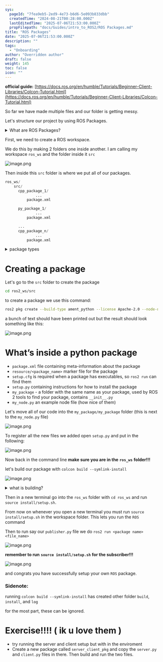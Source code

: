 ```yaml
---
sys:
  pageId: "7fea9eb5-2ed9-4e73-b6d6-5e093b833dbb"
  createdTime: "2024-08-21T00:28:00.000Z"
  lastEditedTime: "2025-07-06T21:53:00.000Z"
  propFilepath: "docs/Guides/intro_to_ROS2/ROS Packages.md"
title: "ROS Packages"
date: "2025-07-06T21:53:00.000Z"
description: ""
tags:
  - "Onboarding"
author: "Overridden author"
draft: false
weight: 145
toc: false
icon: ""
---
```


**official guide:** [https://docs.ros.org/en/humble/Tutorials/Beginner-Client-Libraries/Colcon-Tutorial.html](https://docs.ros.org/en/humble/Tutorials/Beginner-Client-Libraries/Colcon-Tutorial.html)

So far we have made multiple files and our folder is getting messy.

Let's structure our project by using ROS Packages.

<details>
      <summary>What are ROS Packages?</summary>
      ROS Packages are, as the name implies, packages of code that are highly sharable between ROS developers.
  </details>

First, we need to create a ROS workspace.

We do this by making 2 folders one inside another. I am calling my workspace `ros_ws` and the folder inside it `src`

![image.png](https://prod-files-secure.s3.us-west-2.amazonaws.com/d518164a-d88e-44d1-a4ee-3adb3bd8bce0/70706947-fd18-4537-a67b-e12946812d31/image.png?X-Amz-Algorithm=AWS4-HMAC-SHA256&X-Amz-Content-Sha256=UNSIGNED-PAYLOAD&X-Amz-Credential=ASIAZI2LB466XEOUB6S3%2F20250717%2Fus-west-2%2Fs3%2Faws4_request&X-Amz-Date=20250717T220948Z&X-Amz-Expires=3600&X-Amz-Security-Token=IQoJb3JpZ2luX2VjEGUaCXVzLXdlc3QtMiJIMEYCIQCyrcHnyhPI%2FOMEDonvOZIMdt8d0I54e2goLSxwOuLiDgIhAJfVH8b0%2BtvJPw91OnEri2sZfnAt1pBKGfsttWZctK%2FZKv8DCH0QABoMNjM3NDIzMTgzODA1Igxc5vGSSLmw94H5%2B1Eq3AOWi405dCDQogKPiIUSRODoBfAOl8iSqsVAVM7%2FRKtvdde2F8H%2FPGVC0TgYwKJ0M7W3gXEYh11LKqLxAX06gGkxHSsXd0DAvDzOSK%2B8NetIgE7qjlttQdOiBhWOHEl4GXwknNZgzqTeN2PNo5nrsLjebbPY1gHtzCKwlNiXMYvkteCVr0bIsK19pCWCTbz61aYKcdPou4EzzwdGenBl5wTpkbEYM9ND%2FHnUtzHYNnjOuPc2xrYu66jo2DWZALh6jvBhwlcBo79PkpS4NOtZrqgQ1Nt3wRKITdrRgl6F5IGQ9WPoht9sRalUFLgwH5KcSw1r0lgtQ9dtsx6G9w0Oib5DrbC359dcWBG%2FEtbm0ZQ5Rnuvju7RLHQdR%2BfXPMLm6bRLJp7xnvyGtm%2BeuMC9TO1nXxONNfXfsl1el4bd1mUAKNWyC4b3XIy3JXxucnYXOsSI5UH%2BywvmG4ceZHbBxTRiwkP8PQ2%2By6v0x%2BmwNiV%2FGhpSBvYUyZs6ObVsocciFSGblL80ZOc7L71NdRG9DL8C%2BzH1VzXTpteFRq5atTkzOPufqLwAjqQUH%2BWinsAK8XoAZojDVc5jcwkBSLQSCWT6bmqfLFOzBsXv%2FVVDD0t%2BHhTX9FJFfTcFrOowizC0uOXDBjqkAavB7ftTAlMcXkOP1dswUm3wiy83eb7achXOx4EVbBmltW1DKX9i4AWdIYs7j%2FGKZCbChNIUpA2YJFf41F9ElUxhENtKRvef1%2Fq3mBUrodzs5t8w8mMGi40AVQuV0WX37KEURr597kHsu7n%2FI121CCGaSx2iX4zpQo3Ck2L4%2Bl67%2F%2B0KoXvKtFWbcP6liTBFpcwhD%2B2yWq6GhopC%2FpT799cbTeva&X-Amz-Signature=8379e59c71cf5aa05e610842129d57d29334686b4eeb10e96ff39d22ddf522d6&X-Amz-SignedHeaders=host&x-amz-checksum-mode=ENABLED&x-id=GetObject)

Then inside this `src` folder is where we put all of our packages.

```python
ros_ws/
    src/
      cpp_package_1/
		      ...
          package.xml

      py_package_1/
		      ...
          package.xml

      ...
      cpp_package_n/
		      ...
          package.xml

```

<details>

<summary>package types</summary>

packages can be either `C++` or python.

the intern file structure is different for each but for this guide we will stick to creating python packages

</details>

# Creating a package

Let's go to the `src` folder to create the package

```bash
cd ros2_ws/src
```

to create a package we use this command:

```bash
ros2 pkg create --build-type ament_python --license Apache-2.0 --node-name my_node my_package
```

a bunch of text should have been printed out but the result should look something like this:

![image.png](https://prod-files-secure.s3.us-west-2.amazonaws.com/d518164a-d88e-44d1-a4ee-3adb3bd8bce0/e6cf1e3f-8512-4a3e-b131-079f800bf3e8/image.png?X-Amz-Algorithm=AWS4-HMAC-SHA256&X-Amz-Content-Sha256=UNSIGNED-PAYLOAD&X-Amz-Credential=ASIAZI2LB466XEOUB6S3%2F20250717%2Fus-west-2%2Fs3%2Faws4_request&X-Amz-Date=20250717T220948Z&X-Amz-Expires=3600&X-Amz-Security-Token=IQoJb3JpZ2luX2VjEGUaCXVzLXdlc3QtMiJIMEYCIQCyrcHnyhPI%2FOMEDonvOZIMdt8d0I54e2goLSxwOuLiDgIhAJfVH8b0%2BtvJPw91OnEri2sZfnAt1pBKGfsttWZctK%2FZKv8DCH0QABoMNjM3NDIzMTgzODA1Igxc5vGSSLmw94H5%2B1Eq3AOWi405dCDQogKPiIUSRODoBfAOl8iSqsVAVM7%2FRKtvdde2F8H%2FPGVC0TgYwKJ0M7W3gXEYh11LKqLxAX06gGkxHSsXd0DAvDzOSK%2B8NetIgE7qjlttQdOiBhWOHEl4GXwknNZgzqTeN2PNo5nrsLjebbPY1gHtzCKwlNiXMYvkteCVr0bIsK19pCWCTbz61aYKcdPou4EzzwdGenBl5wTpkbEYM9ND%2FHnUtzHYNnjOuPc2xrYu66jo2DWZALh6jvBhwlcBo79PkpS4NOtZrqgQ1Nt3wRKITdrRgl6F5IGQ9WPoht9sRalUFLgwH5KcSw1r0lgtQ9dtsx6G9w0Oib5DrbC359dcWBG%2FEtbm0ZQ5Rnuvju7RLHQdR%2BfXPMLm6bRLJp7xnvyGtm%2BeuMC9TO1nXxONNfXfsl1el4bd1mUAKNWyC4b3XIy3JXxucnYXOsSI5UH%2BywvmG4ceZHbBxTRiwkP8PQ2%2By6v0x%2BmwNiV%2FGhpSBvYUyZs6ObVsocciFSGblL80ZOc7L71NdRG9DL8C%2BzH1VzXTpteFRq5atTkzOPufqLwAjqQUH%2BWinsAK8XoAZojDVc5jcwkBSLQSCWT6bmqfLFOzBsXv%2FVVDD0t%2BHhTX9FJFfTcFrOowizC0uOXDBjqkAavB7ftTAlMcXkOP1dswUm3wiy83eb7achXOx4EVbBmltW1DKX9i4AWdIYs7j%2FGKZCbChNIUpA2YJFf41F9ElUxhENtKRvef1%2Fq3mBUrodzs5t8w8mMGi40AVQuV0WX37KEURr597kHsu7n%2FI121CCGaSx2iX4zpQo3Ck2L4%2Bl67%2F%2B0KoXvKtFWbcP6liTBFpcwhD%2B2yWq6GhopC%2FpT799cbTeva&X-Amz-Signature=e0408070cbc35ce7abcdf4df547ea2a18737b83b9f7f37154295345f79b9d93e&X-Amz-SignedHeaders=host&x-amz-checksum-mode=ENABLED&x-id=GetObject)

# What’s inside a python package

- `package.xml` file containing meta-information about the package
- `resource/<package_name>` marker file for the package
- `setup.cfg` is required when a package has executables, so `ros2 run` can find them
- `setup.py` containing instructions for how to install the package
- `my_package` - a folder with the same name as your package, used by ROS 2 tools to find your package, contains `__init__.py`
- `my_node.py` an example node file (how nice of them)

Let's move all of our code into the `my_package/my_package` folder (this is next to the `my_node.py` file)

![image.png](https://prod-files-secure.s3.us-west-2.amazonaws.com/d518164a-d88e-44d1-a4ee-3adb3bd8bce0/9ce58f11-0da9-4d3e-b86d-506a9685d378/image.png?X-Amz-Algorithm=AWS4-HMAC-SHA256&X-Amz-Content-Sha256=UNSIGNED-PAYLOAD&X-Amz-Credential=ASIAZI2LB466XEOUB6S3%2F20250717%2Fus-west-2%2Fs3%2Faws4_request&X-Amz-Date=20250717T220948Z&X-Amz-Expires=3600&X-Amz-Security-Token=IQoJb3JpZ2luX2VjEGUaCXVzLXdlc3QtMiJIMEYCIQCyrcHnyhPI%2FOMEDonvOZIMdt8d0I54e2goLSxwOuLiDgIhAJfVH8b0%2BtvJPw91OnEri2sZfnAt1pBKGfsttWZctK%2FZKv8DCH0QABoMNjM3NDIzMTgzODA1Igxc5vGSSLmw94H5%2B1Eq3AOWi405dCDQogKPiIUSRODoBfAOl8iSqsVAVM7%2FRKtvdde2F8H%2FPGVC0TgYwKJ0M7W3gXEYh11LKqLxAX06gGkxHSsXd0DAvDzOSK%2B8NetIgE7qjlttQdOiBhWOHEl4GXwknNZgzqTeN2PNo5nrsLjebbPY1gHtzCKwlNiXMYvkteCVr0bIsK19pCWCTbz61aYKcdPou4EzzwdGenBl5wTpkbEYM9ND%2FHnUtzHYNnjOuPc2xrYu66jo2DWZALh6jvBhwlcBo79PkpS4NOtZrqgQ1Nt3wRKITdrRgl6F5IGQ9WPoht9sRalUFLgwH5KcSw1r0lgtQ9dtsx6G9w0Oib5DrbC359dcWBG%2FEtbm0ZQ5Rnuvju7RLHQdR%2BfXPMLm6bRLJp7xnvyGtm%2BeuMC9TO1nXxONNfXfsl1el4bd1mUAKNWyC4b3XIy3JXxucnYXOsSI5UH%2BywvmG4ceZHbBxTRiwkP8PQ2%2By6v0x%2BmwNiV%2FGhpSBvYUyZs6ObVsocciFSGblL80ZOc7L71NdRG9DL8C%2BzH1VzXTpteFRq5atTkzOPufqLwAjqQUH%2BWinsAK8XoAZojDVc5jcwkBSLQSCWT6bmqfLFOzBsXv%2FVVDD0t%2BHhTX9FJFfTcFrOowizC0uOXDBjqkAavB7ftTAlMcXkOP1dswUm3wiy83eb7achXOx4EVbBmltW1DKX9i4AWdIYs7j%2FGKZCbChNIUpA2YJFf41F9ElUxhENtKRvef1%2Fq3mBUrodzs5t8w8mMGi40AVQuV0WX37KEURr597kHsu7n%2FI121CCGaSx2iX4zpQo3Ck2L4%2Bl67%2F%2B0KoXvKtFWbcP6liTBFpcwhD%2B2yWq6GhopC%2FpT799cbTeva&X-Amz-Signature=46c37962146dce84d16ae71ad33076eef1e2c90cd7d53cc915a1428771a51035&X-Amz-SignedHeaders=host&x-amz-checksum-mode=ENABLED&x-id=GetObject)

To register all the new files we added open `setup.py` and put in the following:

![image.png](https://prod-files-secure.s3.us-west-2.amazonaws.com/d518164a-d88e-44d1-a4ee-3adb3bd8bce0/1cd7c262-4cae-4496-9d75-c178537d24a2/image.png?X-Amz-Algorithm=AWS4-HMAC-SHA256&X-Amz-Content-Sha256=UNSIGNED-PAYLOAD&X-Amz-Credential=ASIAZI2LB466XEOUB6S3%2F20250717%2Fus-west-2%2Fs3%2Faws4_request&X-Amz-Date=20250717T220948Z&X-Amz-Expires=3600&X-Amz-Security-Token=IQoJb3JpZ2luX2VjEGUaCXVzLXdlc3QtMiJIMEYCIQCyrcHnyhPI%2FOMEDonvOZIMdt8d0I54e2goLSxwOuLiDgIhAJfVH8b0%2BtvJPw91OnEri2sZfnAt1pBKGfsttWZctK%2FZKv8DCH0QABoMNjM3NDIzMTgzODA1Igxc5vGSSLmw94H5%2B1Eq3AOWi405dCDQogKPiIUSRODoBfAOl8iSqsVAVM7%2FRKtvdde2F8H%2FPGVC0TgYwKJ0M7W3gXEYh11LKqLxAX06gGkxHSsXd0DAvDzOSK%2B8NetIgE7qjlttQdOiBhWOHEl4GXwknNZgzqTeN2PNo5nrsLjebbPY1gHtzCKwlNiXMYvkteCVr0bIsK19pCWCTbz61aYKcdPou4EzzwdGenBl5wTpkbEYM9ND%2FHnUtzHYNnjOuPc2xrYu66jo2DWZALh6jvBhwlcBo79PkpS4NOtZrqgQ1Nt3wRKITdrRgl6F5IGQ9WPoht9sRalUFLgwH5KcSw1r0lgtQ9dtsx6G9w0Oib5DrbC359dcWBG%2FEtbm0ZQ5Rnuvju7RLHQdR%2BfXPMLm6bRLJp7xnvyGtm%2BeuMC9TO1nXxONNfXfsl1el4bd1mUAKNWyC4b3XIy3JXxucnYXOsSI5UH%2BywvmG4ceZHbBxTRiwkP8PQ2%2By6v0x%2BmwNiV%2FGhpSBvYUyZs6ObVsocciFSGblL80ZOc7L71NdRG9DL8C%2BzH1VzXTpteFRq5atTkzOPufqLwAjqQUH%2BWinsAK8XoAZojDVc5jcwkBSLQSCWT6bmqfLFOzBsXv%2FVVDD0t%2BHhTX9FJFfTcFrOowizC0uOXDBjqkAavB7ftTAlMcXkOP1dswUm3wiy83eb7achXOx4EVbBmltW1DKX9i4AWdIYs7j%2FGKZCbChNIUpA2YJFf41F9ElUxhENtKRvef1%2Fq3mBUrodzs5t8w8mMGi40AVQuV0WX37KEURr597kHsu7n%2FI121CCGaSx2iX4zpQo3Ck2L4%2Bl67%2F%2B0KoXvKtFWbcP6liTBFpcwhD%2B2yWq6GhopC%2FpT799cbTeva&X-Amz-Signature=07653bf2e3a41de9fb6539118ddc69a855d1b21f9bcba4029ec31481c3b4d1e7&X-Amz-SignedHeaders=host&x-amz-checksum-mode=ENABLED&x-id=GetObject)

Now back in the command line **make sure you are in the** **`ros_ws`** **folder!!!**

let's build our package with `colcon build --symlink-install`

![image.png](https://prod-files-secure.s3.us-west-2.amazonaws.com/d518164a-d88e-44d1-a4ee-3adb3bd8bce0/2f2a0d27-b173-48fd-b189-5f5c0ce65619/image.png?X-Amz-Algorithm=AWS4-HMAC-SHA256&X-Amz-Content-Sha256=UNSIGNED-PAYLOAD&X-Amz-Credential=ASIAZI2LB466XEOUB6S3%2F20250717%2Fus-west-2%2Fs3%2Faws4_request&X-Amz-Date=20250717T220948Z&X-Amz-Expires=3600&X-Amz-Security-Token=IQoJb3JpZ2luX2VjEGUaCXVzLXdlc3QtMiJIMEYCIQCyrcHnyhPI%2FOMEDonvOZIMdt8d0I54e2goLSxwOuLiDgIhAJfVH8b0%2BtvJPw91OnEri2sZfnAt1pBKGfsttWZctK%2FZKv8DCH0QABoMNjM3NDIzMTgzODA1Igxc5vGSSLmw94H5%2B1Eq3AOWi405dCDQogKPiIUSRODoBfAOl8iSqsVAVM7%2FRKtvdde2F8H%2FPGVC0TgYwKJ0M7W3gXEYh11LKqLxAX06gGkxHSsXd0DAvDzOSK%2B8NetIgE7qjlttQdOiBhWOHEl4GXwknNZgzqTeN2PNo5nrsLjebbPY1gHtzCKwlNiXMYvkteCVr0bIsK19pCWCTbz61aYKcdPou4EzzwdGenBl5wTpkbEYM9ND%2FHnUtzHYNnjOuPc2xrYu66jo2DWZALh6jvBhwlcBo79PkpS4NOtZrqgQ1Nt3wRKITdrRgl6F5IGQ9WPoht9sRalUFLgwH5KcSw1r0lgtQ9dtsx6G9w0Oib5DrbC359dcWBG%2FEtbm0ZQ5Rnuvju7RLHQdR%2BfXPMLm6bRLJp7xnvyGtm%2BeuMC9TO1nXxONNfXfsl1el4bd1mUAKNWyC4b3XIy3JXxucnYXOsSI5UH%2BywvmG4ceZHbBxTRiwkP8PQ2%2By6v0x%2BmwNiV%2FGhpSBvYUyZs6ObVsocciFSGblL80ZOc7L71NdRG9DL8C%2BzH1VzXTpteFRq5atTkzOPufqLwAjqQUH%2BWinsAK8XoAZojDVc5jcwkBSLQSCWT6bmqfLFOzBsXv%2FVVDD0t%2BHhTX9FJFfTcFrOowizC0uOXDBjqkAavB7ftTAlMcXkOP1dswUm3wiy83eb7achXOx4EVbBmltW1DKX9i4AWdIYs7j%2FGKZCbChNIUpA2YJFf41F9ElUxhENtKRvef1%2Fq3mBUrodzs5t8w8mMGi40AVQuV0WX37KEURr597kHsu7n%2FI121CCGaSx2iX4zpQo3Ck2L4%2Bl67%2F%2B0KoXvKtFWbcP6liTBFpcwhD%2B2yWq6GhopC%2FpT799cbTeva&X-Amz-Signature=4af19e181424e89fbaf152e670ac1b0d974a446d63b45aa80443fd20d92b8a88&X-Amz-SignedHeaders=host&x-amz-checksum-mode=ENABLED&x-id=GetObject)

<details>

<summary>what is building?</summary>

if you are a CS major at Rose-Hulman you will learn the answer to this in CSSE132

but TLDR; is it combines all the code files into one program that can be run easily 

</details>

Then in a new terminal go into the `ros_ws` folder with `cd ros_ws` and run `source install/setup.sh`. 

From now on whenever you open a new terminal you must run `source install/setup.sh` in the workspace folder. This lets you run the `ROS` command

Then to run say our `publisher.py` file we do `ros2 run <package name> <file_name>`

![image.png](https://prod-files-secure.s3.us-west-2.amazonaws.com/d518164a-d88e-44d1-a4ee-3adb3bd8bce0/4f4b1219-3a44-4632-aa0a-ce3471699f59/image.png?X-Amz-Algorithm=AWS4-HMAC-SHA256&X-Amz-Content-Sha256=UNSIGNED-PAYLOAD&X-Amz-Credential=ASIAZI2LB466XEOUB6S3%2F20250717%2Fus-west-2%2Fs3%2Faws4_request&X-Amz-Date=20250717T220948Z&X-Amz-Expires=3600&X-Amz-Security-Token=IQoJb3JpZ2luX2VjEGUaCXVzLXdlc3QtMiJIMEYCIQCyrcHnyhPI%2FOMEDonvOZIMdt8d0I54e2goLSxwOuLiDgIhAJfVH8b0%2BtvJPw91OnEri2sZfnAt1pBKGfsttWZctK%2FZKv8DCH0QABoMNjM3NDIzMTgzODA1Igxc5vGSSLmw94H5%2B1Eq3AOWi405dCDQogKPiIUSRODoBfAOl8iSqsVAVM7%2FRKtvdde2F8H%2FPGVC0TgYwKJ0M7W3gXEYh11LKqLxAX06gGkxHSsXd0DAvDzOSK%2B8NetIgE7qjlttQdOiBhWOHEl4GXwknNZgzqTeN2PNo5nrsLjebbPY1gHtzCKwlNiXMYvkteCVr0bIsK19pCWCTbz61aYKcdPou4EzzwdGenBl5wTpkbEYM9ND%2FHnUtzHYNnjOuPc2xrYu66jo2DWZALh6jvBhwlcBo79PkpS4NOtZrqgQ1Nt3wRKITdrRgl6F5IGQ9WPoht9sRalUFLgwH5KcSw1r0lgtQ9dtsx6G9w0Oib5DrbC359dcWBG%2FEtbm0ZQ5Rnuvju7RLHQdR%2BfXPMLm6bRLJp7xnvyGtm%2BeuMC9TO1nXxONNfXfsl1el4bd1mUAKNWyC4b3XIy3JXxucnYXOsSI5UH%2BywvmG4ceZHbBxTRiwkP8PQ2%2By6v0x%2BmwNiV%2FGhpSBvYUyZs6ObVsocciFSGblL80ZOc7L71NdRG9DL8C%2BzH1VzXTpteFRq5atTkzOPufqLwAjqQUH%2BWinsAK8XoAZojDVc5jcwkBSLQSCWT6bmqfLFOzBsXv%2FVVDD0t%2BHhTX9FJFfTcFrOowizC0uOXDBjqkAavB7ftTAlMcXkOP1dswUm3wiy83eb7achXOx4EVbBmltW1DKX9i4AWdIYs7j%2FGKZCbChNIUpA2YJFf41F9ElUxhENtKRvef1%2Fq3mBUrodzs5t8w8mMGi40AVQuV0WX37KEURr597kHsu7n%2FI121CCGaSx2iX4zpQo3Ck2L4%2Bl67%2F%2B0KoXvKtFWbcP6liTBFpcwhD%2B2yWq6GhopC%2FpT799cbTeva&X-Amz-Signature=33a607c25f487e33453c4e305befae66ea554fb471992bafceea0dd8ce45607a&X-Amz-SignedHeaders=host&x-amz-checksum-mode=ENABLED&x-id=GetObject)

**remember to run** **`source install/setup.sh`** **for the subscriber!!!**

![image.png](https://prod-files-secure.s3.us-west-2.amazonaws.com/d518164a-d88e-44d1-a4ee-3adb3bd8bce0/02121119-dad4-49ec-8356-c956108b4243/image.png?X-Amz-Algorithm=AWS4-HMAC-SHA256&X-Amz-Content-Sha256=UNSIGNED-PAYLOAD&X-Amz-Credential=ASIAZI2LB466XEOUB6S3%2F20250717%2Fus-west-2%2Fs3%2Faws4_request&X-Amz-Date=20250717T220948Z&X-Amz-Expires=3600&X-Amz-Security-Token=IQoJb3JpZ2luX2VjEGUaCXVzLXdlc3QtMiJIMEYCIQCyrcHnyhPI%2FOMEDonvOZIMdt8d0I54e2goLSxwOuLiDgIhAJfVH8b0%2BtvJPw91OnEri2sZfnAt1pBKGfsttWZctK%2FZKv8DCH0QABoMNjM3NDIzMTgzODA1Igxc5vGSSLmw94H5%2B1Eq3AOWi405dCDQogKPiIUSRODoBfAOl8iSqsVAVM7%2FRKtvdde2F8H%2FPGVC0TgYwKJ0M7W3gXEYh11LKqLxAX06gGkxHSsXd0DAvDzOSK%2B8NetIgE7qjlttQdOiBhWOHEl4GXwknNZgzqTeN2PNo5nrsLjebbPY1gHtzCKwlNiXMYvkteCVr0bIsK19pCWCTbz61aYKcdPou4EzzwdGenBl5wTpkbEYM9ND%2FHnUtzHYNnjOuPc2xrYu66jo2DWZALh6jvBhwlcBo79PkpS4NOtZrqgQ1Nt3wRKITdrRgl6F5IGQ9WPoht9sRalUFLgwH5KcSw1r0lgtQ9dtsx6G9w0Oib5DrbC359dcWBG%2FEtbm0ZQ5Rnuvju7RLHQdR%2BfXPMLm6bRLJp7xnvyGtm%2BeuMC9TO1nXxONNfXfsl1el4bd1mUAKNWyC4b3XIy3JXxucnYXOsSI5UH%2BywvmG4ceZHbBxTRiwkP8PQ2%2By6v0x%2BmwNiV%2FGhpSBvYUyZs6ObVsocciFSGblL80ZOc7L71NdRG9DL8C%2BzH1VzXTpteFRq5atTkzOPufqLwAjqQUH%2BWinsAK8XoAZojDVc5jcwkBSLQSCWT6bmqfLFOzBsXv%2FVVDD0t%2BHhTX9FJFfTcFrOowizC0uOXDBjqkAavB7ftTAlMcXkOP1dswUm3wiy83eb7achXOx4EVbBmltW1DKX9i4AWdIYs7j%2FGKZCbChNIUpA2YJFf41F9ElUxhENtKRvef1%2Fq3mBUrodzs5t8w8mMGi40AVQuV0WX37KEURr597kHsu7n%2FI121CCGaSx2iX4zpQo3Ck2L4%2Bl67%2F%2B0KoXvKtFWbcP6liTBFpcwhD%2B2yWq6GhopC%2FpT799cbTeva&X-Amz-Signature=2759d1cedcf88f362928e2cbb04714a7ed534556de88cff11763eb9380c5d101&X-Amz-SignedHeaders=host&x-amz-checksum-mode=ENABLED&x-id=GetObject)

and congrats you have successfully setup your own `ROS` package.

### Sidenote:

running `colcon build --symlink-install` has created other folder `build`, `install`, and `log`

for the most part, these can be ignored.

# Exercise!!!! ( ik u love them )

- try running the server and client setup but with in the enviroment
- Create a new package called `server_client_pkg` and copy the `server.py` and `client.py` files in there. Then build and run the two files.
